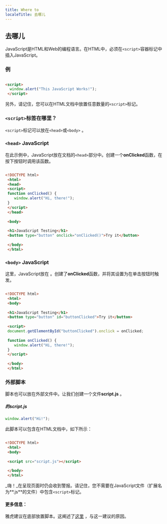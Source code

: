 ```yaml
---
title: Where to
localeTitle: 去哪儿
---
```

## 去哪儿

JavaScript是HTML和Web的编程语言。在HTML中，必须在`<script>`容器标记中插入JavaScript。

### 例

```html

<script> 
  window.alert("This JavaScript Works!"); 
 </script> 
```

另外，请记住，您可以在HTML文档中放置任意数量的`<script>`标记。

### `<script>`标签在哪里？

`<script>`标记可以放在`<head>`或`<body>` 。

### `<head>` JavaScript

在此示例中，JavaScript放在文档的`<head>`部分中。创建一个**onClicked**函数，在按下按钮时调用该函数。

```html

<!DOCTYPE html> 
 <html> 
 <head> 
 <script> 
 function onClicked() { 
    window.alert("Hi, there!"); 
 } 
 </script> 
 </head> 
 
 <body> 
 
 <h1>JavaScript Testing</h1> 
 <button type="button" onclick="onClicked()">Try it</button> 
 
 </body> 
 </html> 
```

### `<body>` JavaScript

这里，JavaScript放在 。创建了**onClicked**函数，并将其设置为在单击按钮时触发。

```html

<!DOCTYPE html> 
 <html> 
 <body> 
 
 <h1>JavaScript Testing</h1> 
 <button type="button" id="buttonClicked">Try it</button> 
 
 <script> 
 document.getElementById("buttonClicked").onclick = onClicked; 
 
 function onClicked() { 
    window.alert("Hi, there!"); 
 } 
 </script> 
 
 </body> 
 </html> 
```

### 外部脚本

脚本也可以放在外部文件中。让我们创建一个文件**script.js** 。

##### 的script.js

```javascript
window.alert("Hi!"); 
```

此脚本可以包含在HTML文档中，如下所示：

```html

<!DOCTYPE html> 
 <html> 
 <body> 
 
 <script src="script.js"></script> 
 
 </body> 
 </html> 
```

_嗨！_在呈现页面时仍会收到警报。请记住，您不需要在JavaScript文件（扩展名为**.js**的文件）中包含`<script>`标记。

#### 更多信息：

雅虎建议在底部放置脚本。这阐述了[这里](https://developer.yahoo.com/performance/rules.html#js_bottom) ，与这一建议的原因。
